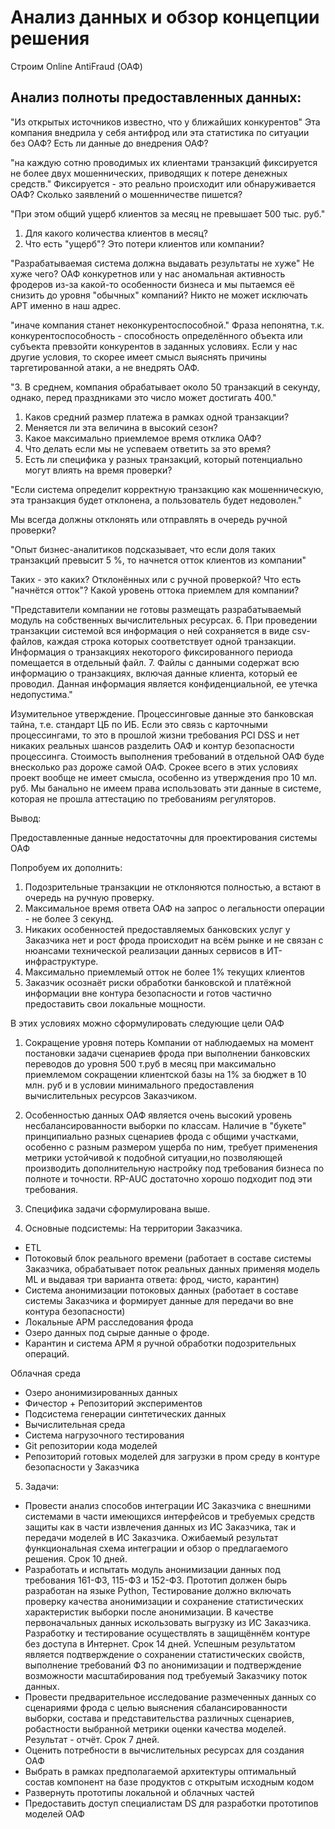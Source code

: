 # Анализ данных и обзор концепции решения

Строим Online AntiFraud (ОАФ)

## Анализ полноты предоставленных данных:


"Из открытых источников известно, что у ближайших конкурентов"
Эта компания внедрила у себя антифрод или эта статистика по ситуации без ОАФ?
Есть ли данные до внедрения ОАФ?

"на каждую сотню проводимых их клиентами транзакций фиксируется не более двух мошеннических, приводящих к потере денежных средств."
Фиксируется - это реально происходит или обнаруживается ОАФ?
Сколько заявлений о мошенничестве пишется?

"При этом общий ущерб клиентов за месяц не превышает 500 тыс. руб."
1. Для какого количества клиентов в месяц? 
2. Что есть "ущерб"? Это потери клиентов или компании?

"Разрабатываемая система должна выдавать результаты не хуже"
Не хуже чего? ОАФ конкуретнов или у нас аномальная активность фродеров из-за какой-то особенности бизнеса и мы пытаемся
её снизить до уровня "обычных" компаний? Никто не может исключать APT именно в наш адрес.

"иначе компания станет неконкурентоспособной." 
Фраза непонятна, т.к. конкурентоспособность - способность определённого объекта или субъекта превзойти конкурентов в заданных условиях. 
Если у нас другие условия, то скорее имеет смысл выяснять причины таргетированной атаки, а не внедрять ОАФ.

"3. В среднем, компания обрабатывает около 50 транзакций в секунду, однако, перед праздниками это число может достигать 400."

1. Каков средний размер платежа в рамках одной транзакции?
2. Меняется ли эта величина в высокий сезон?
3. Какое максимально приемлемое время отклика ОАФ?
4. Что делать если мы не успеваем ответить за это время?
5. Есть ли специфика у разных транзакций, который потенциально могут влиять на время проверки?


"Если система определит корректную транзакцию как мошенническую, эта транзакция будет отклонена, а пользователь будет недоволен."

Мы всегда должны отклонять или отправлять в очередь ручной проверки?

"Опыт бизнес-аналитиков подсказывает, что если доля таких транзакций превысит 5 %, то начнется отток клиентов из компании"

Таких - это каких? Отклонённых или с ручной проверкой?
Что есть "начнётся отток"?
Какой уровень оттока приемлем для компании?

"Представители компании не готовы размещать разрабатываемый модуль на собственных вычислительных ресурсах.
6. При проведении транзакции системой вся информация о ней сохраняется в виде csv-файлов, каждая строка которых соответствует одной
транзакции. Информация о транзакциях некоторого фиксированного периода помещается в отдельный файл.
7. Файлы с данными содержат всю информацию о транзакциях, включая данные клиента, который ее проводил. Данная информация является
конфиденциальной, ее утечка недопустима."

Изумительное утверждение. Процессинговые данные это банковская тайна, т.е. стандарт ЦБ по ИБ. Если это связь с карточными процессингами,
то это в прошлой жизни требования PCI DSS и нет никаких реальных шансов разделить ОАФ и контур безопасности процессинга.
Стоимость выполнения требований в отдельной ОАФ буде внесколько раз дороже самой ОАФ.
Срокее всего в этих условиях проект вообще не имеет смысла, особенно из утверждения про 10 мл. руб.
Мы банально не имеем права использовать эти данные в системе, которая не прошла аттестацию по требованиям регуляторов.


Вывод:

Предоставленные данные недостаточны для проектирования системы ОАФ

Попробуем их дополнить:
1. Подозрительные транзакции не отклоняются полностью, а встают в очередь на ручную проверку.
2. Максимальное время ответа ОАФ на запрос о легальности операции - не более 3 секунд.
3. Никаких особенностей предоставляемых банковских услуг у Заказчика нет и рост фрода происходит на всём
рынке и не связан с нюансами технической реализации данных сервисов в ИТ-инфраструктуре.
5. Максимально приемлемый отток не более 1% текущих клиентов
6. Заказчик осознаёт риски обработки банковской и платёжной информации вне контура безопасности
и готов частично предоставить свои локальные мощности.

В этих условиях можно сформулировать следующие цели ОАФ
1. Сокращение уровня потерь Компании от наблюдаемых на момент постановки задачи сценариев фрода при выполнении банковских переводов
до уровня 500 т.руб в месяц при максимально приемлемом сокращении клиентской базы на 1% за бюджет в 10 млн. руб и в условии минимального предоставления 
вычислительных ресурсов Заказчиком.

2. Особенностью данных ОАФ является очень высокий уровень несбалансированности выборки по классам.
Наличие в "букете" принципиально разных сценариев фрода с общими участками, особенно с разным размером ущерба по ним, требует применения метрики устойчивой к подобной ситуации,но позволяющей производить дополнительную настройку под требования бизнеса по полноте и точности.
RP-AUC достаточно хорошо подходит под эти требования.

3. Специфика задачи сформулирована выше.

4. Основные подсистемы:
На территории Заказчика.
- ETL
- Потоковый блок реального времени (работает в составе системы Заказчика, обрабатывает поток реальных данных применяя модель ML и выдавая три варианта ответа: фрод, чисто, карантин)
- Система анонимизации потоковых данных (работает в составе системы Заказчика и формирует данные для передачи во вне контура безопасности)
- Локальные АРМ расследования фрода
- Озеро данных под сырые данные о фроде.
- Карантин и система АРМ я ручной обработки подозрительных операций.

Облачная среда
- Озеро анонимизированных данных
- Фичестор + Репозиторий экспериментов 
- Подсистема генерации синтетических данных
- Вычислительная среда
- Система нагрузочного тестирования
- Git репозитории кода моделей
- Репозиторий готовых моделей для загрузки в пром среду в контуре безопасности у Заказчика

5. Задачи:
- Провести анализ способов интеграции ИС Заказчика с внешними системами в части имеющихся интерфейсов и требуемых средств защиты
как в части извлечения данных из ИС Заказчика, так и передачи моделей в ИС Заказчика. Ожибаемый результат функциональная схема интеграции и обзор о предлагаемого решения. Срок 10 дней.
- Разработать и испытать модуль анонимизации данных под требования 161-ФЗ, 115-ФЗ и 152-ФЗ. Прототип должен бырь разработан на языке Python, Тестирование должно включать проверку качества анонимизации и сохранение статистических характеристик выборки после анонимизации. В качестве первоначальных данных искользовать выгрузку из ИС Заказчика. Разработку и тестирование осуществлять в защищённём контуре без доступа в Интернет. Срок 14 дней. Успешным результатом является подтверждение о сохранении статистических свойств, выполнение требований ФЗ по анонимизации и подтверждение возможности масштабирования под требуемый Заказчику поток данных.
- Провести предварительное исследование размеченных данных со сценариями фрода с целью выяснения сбалансированности выборки, состава и представительства различных сценариев, робастности выбранной метрики оценки качества моделей. Результат - отчёт. Срок 7 дней.
- Оценить потребности в вычислительных ресурсах для создания ОАФ
- Выбрать в рамках предполагаемой архитектуры оптимальный состав компонент на базе продуктов с открытым исходным кодом
- Развернуть прототипы локальной и облачных частей
- Предоставить доступ специалистам DS для разработки прототипов моделей ОАФ
